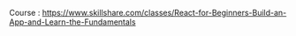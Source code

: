 Course : https://www.skillshare.com/classes/React-for-Beginners-Build-an-App-and-Learn-the-Fundamentals